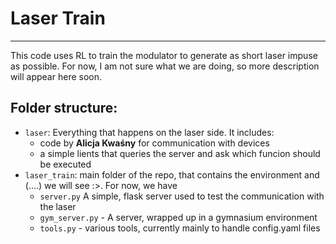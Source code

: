# Laser Train
---
This code uses RL to train the modulator to generate as short laser impuse as possible. For now, I am not sure what we are doing, so more description will appear here soon.

## Folder structure:
- `laser`: Everything that happens on the laser side. It includes:
	 - code by **Alicja Kwaśny** for  communication with devices
	 - a simple lients that queries the server and ask which funcion should be executed
- `laser_train`: main folder of the repo, that contains the environment and (....) we will see :>. For now, we have
	- `server.py` A simple, flask server used to test the communication with the laser
	- `gym_server.py` - A server, wrapped up in a gymnasium environment
	- `tools.py` - various tools, currently mainly to handle config.yaml files


